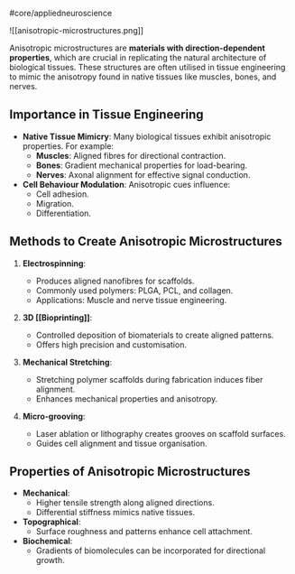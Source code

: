 #core/appliedneuroscience

![[anisotropic-microstructures.png]]

Anisotropic microstructures are **materials with direction-dependent properties**, which are crucial in replicating the natural architecture of biological tissues. These structures are often utilised in tissue engineering to mimic the anisotropy found in native tissues like muscles, bones, and nerves.

## Importance in Tissue Engineering

- **Native Tissue Mimicry**: Many biological tissues exhibit anisotropic properties. For example:
  - **Muscles**: Aligned fibres for directional contraction.
  - **Bones**: Gradient mechanical properties for load-bearing.
  - **Nerves**: Axonal alignment for effective signal conduction.
- **Cell Behaviour Modulation**: Anisotropic cues influence:
  - Cell adhesion.
  - Migration.
  - Differentiation.

## Methods to Create Anisotropic Microstructures

1. **Electrospinning**:
   - Produces aligned nanofibres for scaffolds.
   - Commonly used polymers: PLGA, PCL, and collagen.
   - Applications: Muscle and nerve tissue engineering.

2. **3D [[Bioprinting]]**:
   - Controlled deposition of biomaterials to create aligned patterns.
   - Offers high precision and customisation.

3. **Mechanical Stretching**:
   - Stretching polymer scaffolds during fabrication induces fiber alignment.
   - Enhances mechanical properties and anisotropy.

4. **Micro-grooving**:
   - Laser ablation or lithography creates grooves on scaffold surfaces.
   - Guides cell alignment and tissue organisation.

## Properties of Anisotropic Microstructures

- **Mechanical**:
  - Higher tensile strength along aligned directions.
  - Differential stiffness mimics native tissues.
- **Topographical**:
  - Surface roughness and patterns enhance cell attachment.
- **Biochemical**:
  - Gradients of biomolecules can be incorporated for directional growth.
